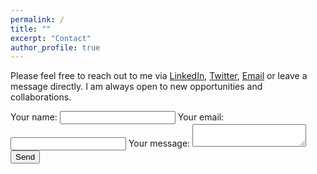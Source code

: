 ```yaml
---
permalink: /
title: ""
excerpt: "Contact"
author_profile: true
---
```


Please feel free to reach out to me via [LinkedIn](https://www.linkedin.com/in/xiaoyang-wang-764780173/), [Twitter](https://twitter.com/SynchronizedAbe), [Email](mailto:xiw137@pitt.edu) or leave a message directly. I am always open to new opportunities and collaborations.

<form action="https://formspree.io/f/xrgnaddj" method="POST">
  <label>
    Your name:
    <input type="text" name="name">
  </label> <!-- 注意这里的标签已经正确闭合 -->
  <label>
    Your email:
    <input type="email" name="email">
  </label>
  <label>
    Your message:
    <textarea name="message"></textarea>
  </label>
  <!-- your other form fields go here -->
  <button type="submit">Send</button>
</form>

